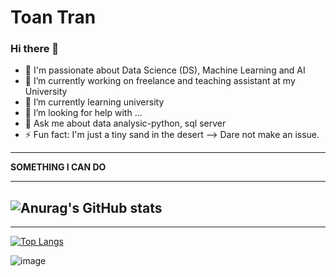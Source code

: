 # Toan Tran
### Hi there 👋
- 🔭 I'm passionate about Data Science (DS), Machine Learning and AI
- 🔭 I’m currently working on freelance and teaching assistant at my University
- 🌱 I’m currently learning university
- 🤔 I’m looking for help with ...
- 💬 Ask me about data analysic-python, sql server
- ⚡ Fun fact: I'm just a tiny sand in the desert
-->  Dare not make an issue.

---
**SOMETHING I CAN DO**
*** 

![Anurag's GitHub stats](https://github-readme-stats.vercel.app/api?username=To1nTr3n&show_icons=true&theme=dracula)
---
***

[![Top Langs](https://github-readme-stats.vercel.app/api/top-langs/?username=To1nTr3n&layout=compact&langs_count=8)](https://github.com/To1nTr3n)

![image](https://user-images.githubusercontent.com/65596323/146680397-03301f38-9046-4ba3-ae91-2a56c414105a.png)
